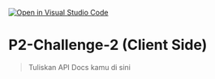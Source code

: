 [![Open in Visual Studio Code](https://classroom.github.com/assets/open-in-vscode-2e0aaae1b6195c2367325f4f02e2d04e9abb55f0b24a779b69b11b9e10269abc.svg)](https://classroom.github.com/online_ide?assignment_repo_id=18720313&assignment_repo_type=AssignmentRepo)
# P2-Challenge-2 (Client Side)

> Tuliskan API Docs kamu di sini
